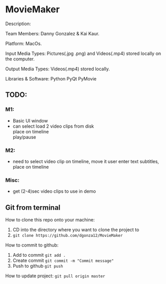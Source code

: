 # MovieMaker

Description:

Team Members:         Danny Gonzalez & Kai Kaur.

Platform:             MacOs.

Input Media Types:    Pictures(.jpg .png) and Videos(.mp4) stored locally on the computer.

Output Media Types:   Videos(.mp4) stored locally.

Libraries & Software: Python
                      PyQt
                      PyMovie

## TODO:
### M1:
* Basic UI window
* can select load 2 video clips from disk  
 place on timeline  
 play/pause  
### M2:
* need to select video clip on timeline, move it
user enter text subtitles, place on timeline
### Misc:
* get (2-4)sec video clips to use in demo

## Git from terminal

How to clone this repo onto your machine:
1. CD into the directory where you want to clone the project to
2. ```git clone https://github.com/dgonza12/MovieMaker```

How to commit to github:
1. Add to commit ```git add .```
2. Create commit ```git commit -m "Commit message"```
3. Push to github ```git push```

How to update project:
```git pull origin master```
